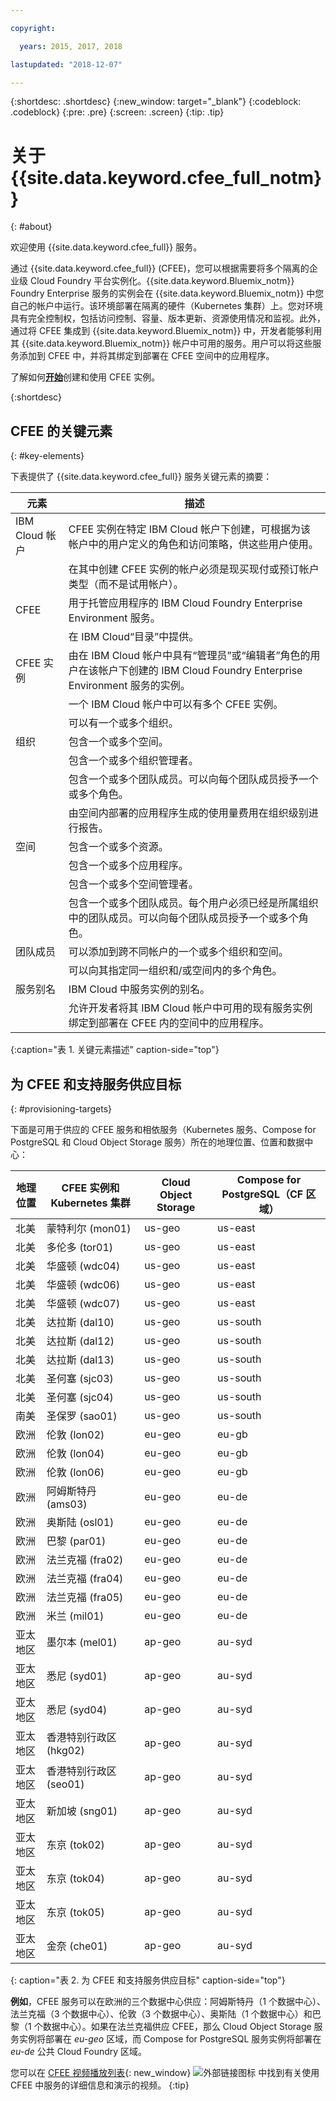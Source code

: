 ```yaml
---

copyright:

  years: 2015, 2017, 2018

lastupdated: "2018-12-07"

---
```


{:shortdesc: .shortdesc}
{:new_window: target="_blank"}
{:codeblock: .codeblock}
{:pre: .pre}
{:screen: .screen}
{:tip: .tip}

# 关于 {{site.data.keyword.cfee_full_notm}}
{: #about}

欢迎使用 {{site.data.keyword.cfee_full}} 服务。

通过 {{site.data.keyword.cfee_full}} (CFEE)，您可以根据需要将多个隔离的企业级 Cloud Foundry 平台实例化。{{site.data.keyword.Bluemix_notm}} Foundry Enterprise 服务的实例会在 {{site.data.keyword.Bluemix_notm}} 中您自己的帐户中运行。该环境部署在隔离的硬件（Kubernetes 集群）上。您对环境具有完全控制权，包括访问控制、容量、版本更新、资源使用情况和监视。此外，通过将 CFEE 集成到 {{site.data.keyword.Bluemix_notm}} 中，开发者能够利用其 {{site.data.keyword.Bluemix_notm}} 帐户中可用的服务。用户可以将这些服务添加到 CFEE 中，并将其绑定到部署在 CFEE 空间中的应用程序。

了解如何[**开始**](https://console.bluemix.net/docs/cloud-foundry/getting-started.html#getting-started)创建和使用 CFEE 实例。

{:shortdesc}

## CFEE 的关键元素
{: #key-elements}

下表提供了 {{site.data.keyword.cfee_full}} 服务关键元素的摘要：

|元素| 描述 |
|-----------|---------------|
|IBM Cloud 帐户|CFEE 实例在特定 IBM Cloud 帐户下创建，可根据为该帐户中的用户定义的角色和访问策略，供这些用户使用。|
||在其中创建 CFEE 实例的帐户必须是现买现付或预订帐户类型（而不是试用帐户）。|
|CFEE|用于托管应用程序的 IBM Cloud Foundry Enterprise Environment 服务。|
||在 IBM Cloud“目录”中提供。|
|CFEE 实例|由在 IBM Cloud 帐户中具有“管理员”或“编辑者”角色的用户在该帐户下创建的 IBM Cloud Foundry Enterprise Environment 服务的实例。|
||一个 IBM Cloud 帐户中可以有多个 CFEE 实例。|
||可以有一个或多个组织。|
|组织|包含一个或多个空间。|
||包含一个或多个组织管理者。|
||包含一个或多个团队成员。可以向每个团队成员授予一个或多个角色。|
||由空间内部署的应用程序生成的使用量费用在组织级别进行报告。|
|空间|包含一个或多个资源。|
||包含一个或多个应用程序。|
||包含一个或多个空间管理者。|
||包含一个或多个团队成员。每个用户必须已经是所属组织中的团队成员。可以向每个团队成员授予一个或多个角色。|
|团队成员|可以添加到跨不同帐户的一个或多个组织和空间。|
||可以向其指定同一组织和/或空间内的多个角色。|
|服务别名|IBM Cloud 中服务实例的别名。|
||允许开发者将其 IBM Cloud 帐户中可用的现有服务实例绑定到部署在 CFEE 内的空间中的应用程序。|
{:caption="表 1. 关键元素描述" caption-side="top"}

## 为 CFEE 和支持服务供应目标
{: #provisioning-targets}

下面是可用于供应的 CFEE 服务和相依服务（Kubernetes 服务、Compose for PostgreSQL 和 Cloud Object Storage 服务）所在的地理位置、位置和数据中心：

|**地理位置**|**CFEE 实例和 Kubernetes 集群**|**Cloud Object Storage**|**Compose for PostgreSQL（CF 区域）**|
|----------------------------------------|-------------------|-------------------|-------------------|
|北美|蒙特利尔 (mon01)|us-geo|us-east|
|北美|多伦多 (tor01)|us-geo|us-east|
|北美|华盛顿 (wdc04)|us-geo|us-east|
|北美|华盛顿 (wdc06)|us-geo|us-east| 
|北美|华盛顿 (wdc07)|us-geo|us-east|
|北美|达拉斯 (dal10)|us-geo|us-south|
|北美|达拉斯 (dal12)|us-geo|us-south|
|北美|达拉斯 (dal13)|us-geo|us-south|
|北美|圣何塞 (sjc03)|us-geo|us-south|
|北美|圣何塞 (sjc04)|us-geo|us-south|
|南美|圣保罗 (sao01)|us-geo|us-south|
|欧洲|伦敦 (lon02)|eu-geo|eu-gb|
|欧洲|伦敦 (lon04)|eu-geo|eu-gb|
|欧洲|伦敦 (lon06)|eu-geo|eu-gb| 
|欧洲|阿姆斯特丹 (ams03)|eu-geo|eu-de|
|欧洲|奥斯陆 (osl01)|eu-geo|eu-de| 
|欧洲|巴黎 (par01)|eu-geo|eu-de|
|欧洲|法兰克福 (fra02)|eu-geo|eu-de|
|欧洲|法兰克福 (fra04)|eu-geo|eu-de| 
|欧洲|法兰克福 (fra05)|eu-geo|eu-de|
|欧洲|米兰 (mil01)|eu-geo|eu-de|
|亚太地区|墨尔本 (mel01)|ap-geo|au-syd|
|亚太地区|悉尼 (syd01)|ap-geo|au-syd|
|亚太地区|悉尼 (syd04)|ap-geo|au-syd| 
|亚太地区|香港特别行政区 (hkg02)|ap-geo|au-syd|
|亚太地区|香港特别行政区 (seo01)|ap-geo|au-syd|
|亚太地区|新加坡 (sng01)|ap-geo|au-syd|
|亚太地区|东京 (tok02)|ap-geo|au-syd|
|亚太地区|东京 (tok04)|ap-geo|au-syd|
|亚太地区|东京 (tok05)|ap-geo|au-syd|
|亚太地区|金奈 (che01)|ap-geo|au-syd|
{: caption="表 2. 为 CFEE 和支持服务供应目标" caption-side="top"}

**例如**，CFEE 服务可以在欧洲的三个数据中心供应：阿姆斯特丹（1 个数据中心）、法兰克福（3 个数据中心）、伦敦（3 个数据中心）、奥斯陆（1 个数据中心）和巴黎（1 个数据中心）。如果在法兰克福供应 CFEE，那么 Cloud Object Storage 服务实例将部署在 _eu-geo_ 区域，而 Compose for PostgreSQL 服务实例将部署在 _eu-de_ 公共 Cloud Foundry 区域。

您可以在 [CFEE 视频播放列表](https://ibm.biz/CFEE_Playlist){: new_window} ![外部链接图标](../icons/launch-glyph.svg "外部链接图标") 中找到有关使用 CFEE 中服务的详细信息和演示的视频。
{:tip}
